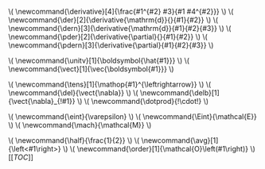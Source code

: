 <!--- derivatives -->
\\\(
\newcommand{\derivative}[4]{\frac{#1^{#2} #3}{#1 #4^{#2}}}
\\\)
\\\(
\newcommand{\der}[2]{\derivative{\mathrm{d}}{}{#1}{#2}}
\\\)
\\\(
\newcommand{\dern}[3]{\derivative{\mathrm{d}}{#1}{#2}{#3}}
\\\)
\\\(
\newcommand{\pder}[2]{\derivative{\partial}{}{#1}{#2}}
\\\)
\\\(
\newcommand{\pdern}[3]{\derivative{\partial}{#1}{#2}{#3}}
\\\)
<!--- vectors and tensors -->
\\\(
\newcommand{\unitv}[1]{\boldsymbol{\hat{#1}}}
\\\)
\\\(
\newcommand{\vect}[1]{\vec{\boldsymbol{#1}}}
\\\)
<!--- \newcommand{\tens}[1]{\boldsymbol{\overset{{}_\leftrightarrow}{\mathsf{#1}}}} -->
\\\(
\newcommand{\tens}[1]{\mathop{#1}^{\leftrightarrow}}
\\\)
\\\(
\newcommand{\del}{\vect{\nabla}}
\\\)
\\\(
\newcommand{\delb}[1]{\vect{\nabla}_{\!#1}}
\\\)
\\\(
\newcommand{\dotprod}{\!\cdot\!}
\\\)
<!--- thermodynamic and fluid quantities -->
\\\(
\newcommand{\eint}{\varepsilon}
\\\)
\\\(
\newcommand{\Eint}{\mathcal{E}}
\\\)
\\\(
\newcommand{\mach}{\mathcal{M}}
\\\)
<!--- miscellaneous -->
\\\(
\newcommand{\half}{\frac{1}{2}}
\\\)
\\\(
\newcommand{\avg}[1]{\left<#1\right>}
\\\)
\\\(
\newcommand{\order}[1]{\mathcal{O}\left(#1\right)}
\\\)
[[_TOC_]]
